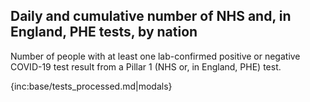 ## Daily and cumulative number of NHS and, in England, PHE tests, by nation 

Number of people with at least one lab-confirmed positive or negative COVID-19 test result from a Pillar 1 (NHS or, in England, PHE) test.

{inc:base/tests_processed.md|modals}